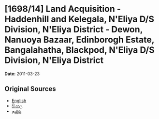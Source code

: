 # [1698/14] Land Acquisition - Haddenhill and Kelegala, N'Eliya D/S Division, N'Eliya District - Dewon, Nanuoya Bazaar, Edinborogh Estate, Bangalahatha, Blackpod, N'Eliya D/S Division, N'Eliya District

**Date:** 2011-03-23

## Original Sources

- [English](https://documents.gov.lk/view/extra-gazettes/2011/3/1698-14_E.pdf)
- [සිංහල](https://documents.gov.lk/view/extra-gazettes/2011/3/1698-14_S.pdf)
- [தமிழ்](https://documents.gov.lk/view/extra-gazettes/2011/3/1698-14_T.pdf)
